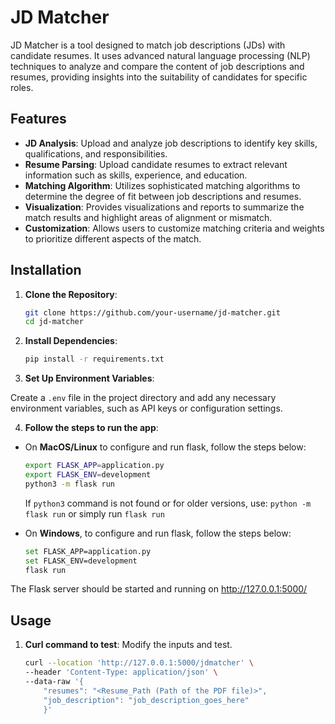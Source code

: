 # JD Matcher

JD Matcher is a tool designed to match job descriptions (JDs) with candidate resumes. It uses advanced natural language processing (NLP) techniques to analyze and compare the content of job descriptions and resumes, providing insights into the suitability of candidates for specific roles.

## Features

- **JD Analysis**: Upload and analyze job descriptions to identify key skills, qualifications, and responsibilities.
- **Resume Parsing**: Upload candidate resumes to extract relevant information such as skills, experience, and education.
- **Matching Algorithm**: Utilizes sophisticated matching algorithms to determine the degree of fit between job descriptions and resumes.
- **Visualization**: Provides visualizations and reports to summarize the match results and highlight areas of alignment or mismatch.
- **Customization**: Allows users to customize matching criteria and weights to prioritize different aspects of the match.

## Installation

1. **Clone the Repository**:

   ```bash
   git clone https://github.com/your-username/jd-matcher.git
   cd jd-matcher
   ```

2. **Install Dependencies**:
   ```bash
   pip install -r requirements.txt
   ```


3. **Set Up Environment Variables**:

Create a `.env` file in the project directory and add any necessary environment variables, such as API keys or configuration settings.

4. **Follow the steps to run the app**:

- On __MacOS/Linux__ to configure and run flask, follow the steps below:
    ```bash
    export FLASK_APP=application.py
    export FLASK_ENV=development
    python3 -m flask run
    ```
    If `python3` command is not found or for older versions, use: `python -m flask run` or simply run `flask run`


 - On __Windows__, to configure and run flask, follow the steps below:
    ```bash
    set FLASK_APP=application.py
    set FLASK_ENV=development
    flask run
    ```
The Flask server should be started and running on http://127.0.0.1:5000/


## Usage

1. **Curl command to test**:
    Modify the inputs and test.
    ```bash
    curl --location 'http://127.0.0.1:5000/jdmatcher' \
    --header 'Content-Type: application/json' \
    --data-raw '{
        "resumes": "<Resume_Path (Path of the PDF file)>",
        "job_description": "job_description_goes_here"
        }'
    ```

